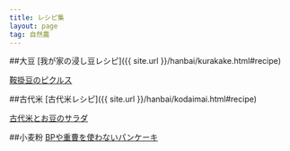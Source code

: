```yaml
---
title: レシピ集
layout: page
tag: 自然農
---
```


##大豆
[我が家の浸し豆レシピ]({{ site.url }}/hanbai/kurakake.html#recipe)

[鞍掛豆のピクルス](http://kobapan.com/blog/2015/06/21/pickles.html)

##古代米
[古代米レシピ]({{ site.url }}/hanbai/kodaimai.html#recipe)

[古代米とお豆のサラダ](https://kobapan.com/blog/2020/03/30/salad.html)

##小麦粉
[BPや重曹を使わないパンケーキ](http://kobapan.com/blog/2013/04/11/morning.html)

